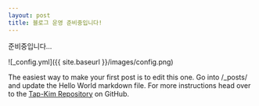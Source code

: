 ```yaml
---
layout: post
title: 블로그 운영 준비중입니다!
---
```


준비중입니다...

![_config.yml]({{ site.baseurl }}/images/config.png)

The easiest way to make your first post is to edit this one. Go into /_posts/ and update the Hello World markdown file. For more instructions head over to the [Tap-Kim Repository](https://github.com/Tap-Kim/Tap) on GitHub.
